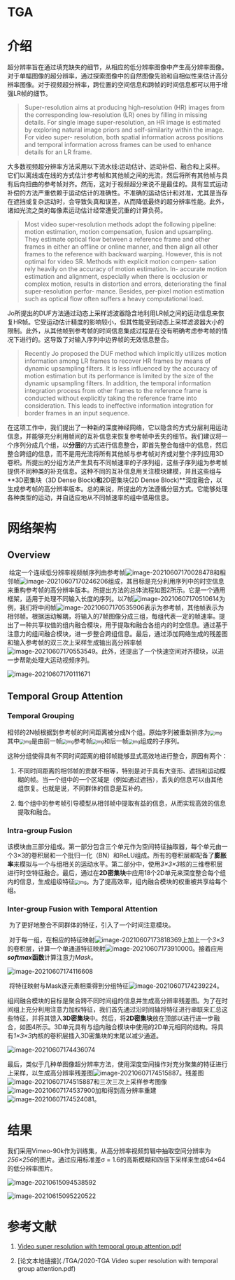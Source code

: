 # TGA

# 介绍

​		超分辨率旨在通过填充缺失的细节，从相应的低分辨率图像中产生高分辨率图像。对于单幅图像的超分辨率，通过探索图像中的自然图像先验和自相似性来估计高分辨率图像。对于视频超分辨率，跨位置的空间信息和跨帧的时间信息都可以用于增强LR帧的细节。

> Super-resolution aims at producing high-resolution (HR) images from the corresponding low-resolution (LR) ones by filling in missing details. For single image super-resolution, an HR image is estimated by exploring natural image priors and self-similarity within the image. For video super- resolution, both spatial information across positions and temporal information across frames can be used to enhance details for an LR frame. 



​		大多数视频超分辨率方法采用以下流水线:运动估计、运动补偿、融合和上采样。它们以离线或在线的方式估计参考帧和其他帧之间的光流，然后将所有其他帧与具有后向扭曲的参考帧对齐。然而，这对于视频超分来说不是最佳的。具有显式运动补偿的方法严重依赖于运动估计的准确性。不准确的运动估计和对准，尤其是当存在遮挡或复杂运动时，会导致失真和误差，从而降低最终的超分辨率性能。此外，诸如光流之类的每像素运动估计经常遭受沉重的计算负荷。

> Most video super-resolution methods adopt the following pipeline: motion estimation, motion compensation, fusion and upsampling. They estimate optical flow between a reference frame and other frames in either an offline or online manner, and then align all other frames to the reference with backward warping. However, this is not optimal for video SR. Methods with explicit motion compen- sation rely heavily on the accuracy of motion estimation. In- accurate motion estimation and alignment, especially when there is occlusion or complex motion, results in distortion and errors, deteriorating the final super-resolution perfor- mance. Besides, per-pixel motion estimation such as optical flow often suffers a heavy computational load.



​		Jo所提出的DUF方法通过动态上采样滤波器隐含地利用LR帧之间的运动信息来恢复HR帧。它受运动估计精度的影响较小，但其性能受到动态上采样滤波器大小的限制。此外，从其他帧到参考帧的时间信息集成过程是在没有明确考虑参考帧的情况下进行的。这导致了对输入序列中边界帧的无效信息整合。

> Recently Jo proposed the DUF method which implicitly utilizes motion information among LR frames to recover HR frames by means of dynamic upsampling filters. It is less influenced by the accuracy of motion estimation but its performance is limited by the size of the dynamic upsampling filters. In
> addition, the temporal information integration process from other frames to the reference frame is conducted without explicitly taking the reference frame into consideration. This leads to ineffective information integration for border frames in an input sequence.



​		在这项工作中，我们提出了一种新的深度神经网络，它以隐含的方式分层利用运动信息，并能够充分利用帧间的互补信息来恢复参考帧中丢失的细节。我们建议将一个序列分成几个组，以**分层**的方式进行信息整合，即首先整合每组中的信息，然后整合跨组的信息，而不是用光流将所有其他帧与参考帧对齐或对整个序列应用3D卷积。所提出的分组方法产生具有不同帧速率的子序列组，这些子序列组为参考帧提供不同种类的补充信息。这种不同的互补信息用关注模块建模，并且这些组与**3D密集块（3D Dense Block)**和**2D密集块(2D Dense Block)**深度融合，以生成参考帧的高分辨率版本。总的来说，所提出的方法遵循分层方式。它能够处理各种类型的运动，并自适应地从不同帧速率的组中借用信息。

# 网络架构

## Overview

​		给定一个连续低分辨率视频帧序列由参考帧![image-20210607170028478](./TGA/image-20210607170028478.png)和相邻帧![image-20210607170246206](./TGA/image-20210607170246206.png)组成，其目标是充分利用序列中的时空信息来重构参考帧的高分辨率版本。所提出方法的总体流程如图2所示。它是一个通用框架，适用于处理不同输入长度的序列。以7帧![image-20210607170510614](./TGA/image-20210607170510614.png)为例，我们将中间帧![image-20210607170535906](./TGA/image-20210607170535906.png)表示为参考帧，其他帧表示为相邻帧。根据运动解耦，将输入的7帧图像分成三组，每组代表一定的帧速率。提出了一种共享权值的组内融合模块，用于提取和融合各组内的时空信息。通过基于注意力的组间融合模块，进一步整合跨组信息。最后，通过添加网络生成的残差图和输入参考帧的双三次上采样生成输出高分辨率帧![image-20210607170553549](./TGA/image-20210607170553549.png)。此外，还提出了一个快速空间对齐模块，以进一步帮助处理大运动视频序列。

![image-20210607170111671](./TGA/image-20210607170111671.png)



## Temporal Group Attention

### Temporal Grouping

​		相邻的2N帧根据到参考帧的时间距离被分成N个组。原始序列被重新排序为<img src="./TGA/20201011212737427.png" alt="img" style="zoom:67%;" />其中<img src="./TGA/20201011212814889.png" alt="img" style="zoom:67%;" />是由前一帧<img src="./TGA/20201011214500666.png" alt="img" style="zoom:67%;" />参考帧<img src="./TGA/20201011214518117.png" alt="img" style="zoom:67%;" />和后一帧<img src="./TGA/20201011214534425.png" alt="img" style="zoom:67%;" />组成的子序列。

​		这种分组使得具有不同时间距离的相邻帧能够显式高效地进行整合，原因有两个：

1. 不同时间距离的相邻帧的贡献不相等，特别是对于具有大变形、遮挡和运动模糊的帧。当一个组中的一个区域是（例如通过遮挡），丢失的信息可以由其他组恢复。也就是说，不同群体的信息是互补的。

2. 每个组中的参考帧引导模型从相邻帧中提取有益的信息，从而实现高效的信息提取和融合。



### Intra-group Fusion

​		该模块由三部分组成。第一部分包含三个单元作为空间特征抽取器，每个单元由一个3×3的卷积层和一个批归一化（BN）和ReLU组成。所有的卷积层都配备了**膨胀率**来模拟与一个与组相关的运动水平。第二部分中，使用*3×3×3*核的三维卷积层进行时空特征融合。最后，通过在**2D密集块**中应用18个2D单元来深度整合每个组内的信息，生成组级特征<img src="https://img-blog.csdnimg.cn/20201011222657782.png" alt="img" style="zoom:67%;" />。为了提高效率，组内融合模块的权重被共享给每个组。



### Inter-group Fusion with Temporal Attention

​		为了更好地整合不同群体的特征，引入了一个时间注意模块。

​		对于每一组，在相应的特征映射![image-20210607173818369](./TGA/image-20210607173818369.png)上加上一个*3×3*的卷积层，计算一个单通道特征映射![image-20210607173910000](./TGA/image-20210607173910000.png)。接着应用***softmax*****函数**计算注意力*Mask*。

![image-20210607174116608](./TGA/image-20210607174116608.png)

​		将特征映射与Mask逐元素相乘得到分组特征![image-20210607174239224](./TGA/image-20210607174239224.png)。

​		组间融合模块的目标是聚合跨不同时间组的信息并生成高分辨率残差图。为了在时间组上充分利用注意力加权特征，我们首先通过沿时间轴将特征进行串联来汇总这些特征，并将其馈入**3D密集块**中。然后，将**2D密集块**放在顶部以进行进一步融合，如图4所示。3D单元具有与组内融合模块中使用的2D单元相同的结构。将具有*1×3×3*内核的卷积层插入3D密集块的末尾以减少通道。

![image-20210607174436074](./TGA/image-20210607174436074.png)

​		最后，类似于几种单图像超分辨率方法，使用深度空间操作对充分聚集的特征进行上采样，以生成高分辨率残差图![image-20210607174515887](./TGA/image-20210607174515887.png)。残差图![image-20210607174515887](./TGA/image-20210607174515887.png)和三次三次上采样参考图像![image-20210607174537900](./TGA/image-20210607174537900.png)加和得到高分辨率重建![image-20210607174524081](./TGA/image-20210607174524081.png)。



# 结果

我们采用Vimeo-90k作为训练集，从高分辨率视频剪辑中抽取空间分辨率为*256×256*的图片。通过应用标准差σ = 1.6的高斯模糊和四倍下采样来生成64×64的低分辨率图片。

![image-20210615094538592](./TGA/image-20210615094538592.png)



![image-20210615095220522](./TGA/image-20210615095220522.png)



# 参考文献

1. [Video super resolution with temporal group attention.pdf](https://openaccess.thecvf.com/content_CVPR_2020/papers/Isobe_Video_Super-Resolution_With_Temporal_Group_Attention_CVPR_2020_paper.pdf)

2. [论文本地链接](./TGA/2020-TGA Video super resolution with temporal group attention.pdf)
